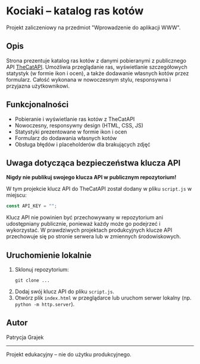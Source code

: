 # Kociaki – katalog ras kotów

Projekt zaliczeniowy na przedmiot "Wprowadzenie do aplikacji WWW".

## Opis

Strona prezentuje katalog ras kotów z danymi pobieranymi z publicznego API [TheCatAPI](https://thecatapi.com/). Umożliwia przeglądanie ras, wyświetlanie szczegółowych statystyk (w formie ikon i ocen), a także dodawanie własnych kotów przez formularz. Całość wykonana w nowoczesnym stylu, responsywna i przyjazna użytkownikowi.

## Funkcjonalności

- Pobieranie i wyświetlanie ras kotów z TheCatAPI
- Nowoczesny, responsywny design (HTML, CSS, JS)
- Statystyki prezentowane w formie ikon i ocen
- Formularz do dodawania własnych kotów
- Obsługa błędów i placeholderów dla brakujących zdjęć

## Uwaga dotycząca bezpieczeństwa klucza API

**Nigdy nie publikuj swojego klucza API w publicznym repozytorium!**

W tym projekcie klucz API do TheCatAPI został dodany w pliku `script.js` w miejscu:

```js
const API_KEY = "";
```

Klucz API nie powinien być przechowywany w repozytorium ani udostępniany publicznie, ponieważ każdy może go podejrzeć i wykorzystać. W prawdziwych projektach produkcyjnych klucze API przechowuje się po stronie serwera lub w zmiennych środowiskowych.

## Uruchomienie lokalnie

1. Sklonuj repozytorium:
   ```
   git clone ...
   ```
2. Dodaj swój klucz API do pliku `script.js`.
3. Otwórz plik `index.html` w przeglądarce lub uruchom serwer lokalny (np. `python -m http.server`).

## Autor

Patrycja Grajek

---

Projekt edukacyjny – nie do użytku produkcyjnego.
